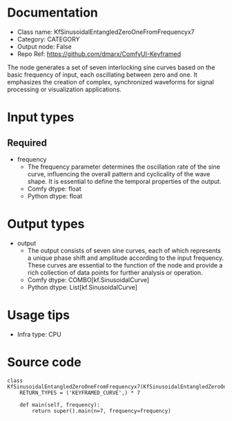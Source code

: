 # Documentation
- Class name: KfSinusoidalEntangledZeroOneFromFrequencyx7
- Category: CATEGORY
- Output node: False
- Repo Ref: https://github.com/dmarx/ComfyUI-Keyframed

The node generates a set of seven interlocking sine curves based on the basic frequency of input, each oscillating between zero and one. It emphasizes the creation of complex, synchronized waveforms for signal processing or visualization applications.

# Input types
## Required
- frequency
    - The frequency parameter determines the oscillation rate of the sine curve, influencing the overall pattern and cyclicality of the wave shape. It is essential to define the temporal properties of the output.
    - Comfy dtype: float
    - Python dtype: float

# Output types
- output
    - The output consists of seven sine curves, each of which represents a unique phase shift and amplitude according to the input frequency. These curves are essential to the function of the node and provide a rich collection of data points for further analysis or operation.
    - Comfy dtype: COMBO[kf.SinusoidalCurve]
    - Python dtype: List[kf.SinusoidalCurve]

# Usage tips
- Infra type: CPU

# Source code
```
class KfSinusoidalEntangledZeroOneFromFrequencyx7(KfSinusoidalEntangledZeroOneFromFrequency):
    RETURN_TYPES = ('KEYFRAMED_CURVE',) * 7

    def main(self, frequency):
        return super().main(n=7, frequency=frequency)
```